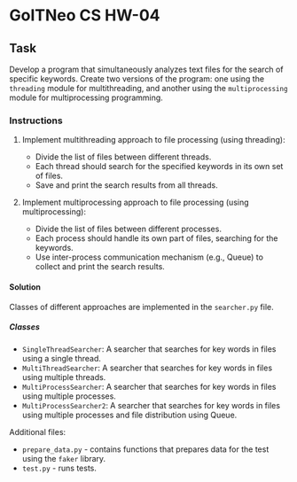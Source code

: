 # GoITNeo CS HW-04

## Task

Develop a program that simultaneously analyzes text files for the search of specific keywords. Create two versions of the program: one using the `threading` module for multithreading, and another using the `multiprocessing` module for multiprocessing programming.

### Instructions
1. Implement multithreading approach to file processing (using threading):
    - Divide the list of files between different threads.
    - Each thread should search for the specified keywords in its own set of files.
    - Save and print the search results from all threads.

2. Implement multiprocessing approach to file processing (using multiprocessing):
    - Divide the list of files between different processes.
    - Each process should handle its own part of files, searching for the keywords.
    - Use inter-process communication mechanism (e.g., Queue) to collect and print the search results.

#### Solution

Classes of different approaches are implemented in the `searcher.py` file.

##### Classes

* `SingleThreadSearcher`: A searcher that searches for key words in files using a single thread.
* `MultiThreadSearcher`: A searcher that searches for key words in files using multiple threads.
* `MultiProcessSearcher`: A searcher that searches for key words in files using multiple processes.
* `MultiProcessSearcher2`: A searcher that searches for key words in files using multiple processes and file distribution using Queue.


Additional files:
 - `prepare_data.py` - contains functions that prepares data for the test using the `faker` library.
 - `test.py` - runs tests.
